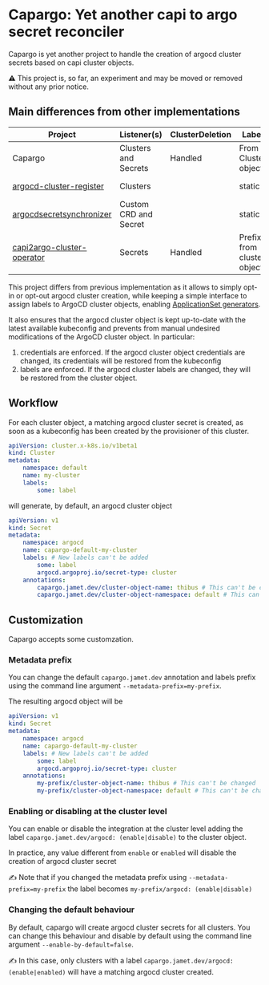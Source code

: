# Capargo: Yet another capi to argo secret reconciler

Capargo is yet another project to handle the creation of argocd cluster secrets based on capi cluster objects.

⚠️ This project is, so far, an experiment and may be moved or removed without any prior notice.

## Main differences from other implementations

| Project | Listener(s) | ClusterDeletion | Labels | Opt-out | Projects |
| --- | --- | --- | --- | --- | --- |
| Capargo | Clusters and Secrets | Handled | From Cluster object | Trough Cluster labels | Not managed |
| [argocd-cluster-register](https://github.com/dmolik/argocd-cluster-register) | Clusters | | static | Not implemented | Managed |
| [argocdsecretsynchronizer](https://github.com/a1tan/argocdsecretsynchronizer) | Custom CRD and Secret | | static | Through CRD | Not managed |
| [capi2argo-cluster-operator](https://github.com/dntosas/capi2argo-cluster-operator) | Secrets | Handled | Prefixed from cluster object | Not implemented | Not managed |

This project differs from previous implementation as it allows to simply opt-in or opt-out argocd cluster creation, while keeping a simple interface to assign labels to ArgoCD cluster objects, enabling [ApplicationSet generators].

It also ensures that the argocd cluster object is kept up-to-date with the latest available kubeconfig and prevents from manual undesired modifications of the ArgoCD cluster object. In particular:

1. credentials are enforced. If the argocd cluster object credentials are changed, its credentials will be restored from the kubeconfig
2. labels are enforced. If the argocd cluster labels are changed, they will be restored from the cluster object.

## Workflow

For each cluster object, a matching argocd cluster secret is created, as soon as a kubeconfig has been created by the provisioner of this cluster.

```yaml
apiVersion: cluster.x-k8s.io/v1beta1
kind: Cluster
metadata:
    namespace: default
    name: my-cluster
    labels:
        some: label
```

will generate, by default, an argocd cluster object

```yaml
apiVersion: v1
kind: Secret
metadata:
    namespace: argocd
    name: capargo-default-my-cluster
    labels: # New labels can't be added
        some: label
        argocd.argoproj.io/secret-type: cluster
    annotations:
        capargo.jamet.dev/cluster-object-name: thibus # This can't be changed
        capargo.jamet.dev/cluster-object-namespace: default # This can't be changed
```

## Customization

Capargo accepts some customzation.

### Metadata prefix

You can change the default `capargo.jamet.dev` annotation and labels prefix using the command line argument `--metadata-prefix=my-prefix`.

The resulting argocd object will be

```yaml
apiVersion: v1
kind: Secret
metadata:
    namespace: argocd
    name: capargo-default-my-cluster
    labels: # New labels can't be added
        some: label
        argocd.argoproj.io/secret-type: cluster
    annotations:
        my-prefix/cluster-object-name: thibus # This can't be changed
        my-prefix/cluster-object-namespace: default # This can't be changed
```

### Enabling or disabling at the cluster level

You can enable or disable the integration at the cluster level adding the label `capargo.jamet.dev/argocd: (enable|disable)` to the cluster object.

In practice, any value different from `enable` or `enabled` will disable the creation of argocd cluster secret 

✍️ Note that if you changed the metadata prefix using `--metadata-prefix=my-prefix` the label becomes `my-prefix/argocd: (enable|disable)`

### Changing the default behaviour

By default, capargo will create argocd cluster secrets for all clusters.
You can change this behaviour and disable by default using the command line argument `--enable-by-default=false`.

✍️ In this case, only clusters with a label `capargo.jamet.dev/argocd: (enable|enabled)` will have a matching argocd cluster created.

[ApplicationSet generators]: https://argo-cd.readthedocs.io/en/stable/operator-manual/applicationset/Generators-Cluster/#label-selector